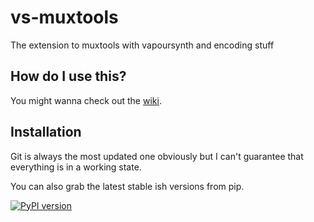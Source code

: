 # vs-muxtools

The extension to muxtools with vapoursynth and encoding stuff

## How do I use this?

You might wanna check out the [wiki](https://github.com/Irrational-Encoding-Wizardry/vs-muxtools/wiki).

## Installation

Git is always the most updated one obviously but I can't guarantee that everything is in a working state.

You can also grab the latest stable ish versions from pip.

[![PyPI version](https://badge.fury.io/py/vsmuxtools.svg)](https://badge.fury.io/py/vsmuxtools)
